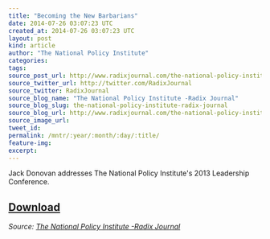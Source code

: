 ```yaml
---
title: "Becoming the New Barbarians"
date: 2014-07-26 03:07:23 UTC
created_at: 2014-07-26 03:07:23 UTC
layout: post
kind: article
author: "The National Policy Institute"
categories: 
tags: 
source_post_url: http://www.radixjournal.com/the-national-policy-institute/2014/7/25/becoming-the-new-barbarians
source_twitter_url: http://twitter.com/RadixJournal
source_twitter: RadixJournal
source_blog_name: "The National Policy Institute -Radix Journal"
source_blog_slug: the-national-policy-institute-radix-journal
source_blog_url: http://www.radixjournal.com/the-national-policy-institute/
source_image_url: 
tweet_id:
permalink: /mntr/:year/:month/:day/:title/
feature-img: 
excerpt:
---
```

<p>Jack Donovan addresses The National Policy Institute's 2013 Leadership Conference.</p>



<h2><a href="https://soundcloud.com/radixjournal/becoming-the-new-barbarians">Download</a></h2><div class="">
    <i>Source: <a href="http://www.radixjournal.com/the-national-policy-institute/">The National Policy Institute -Radix Journal</a></i>
</div>
